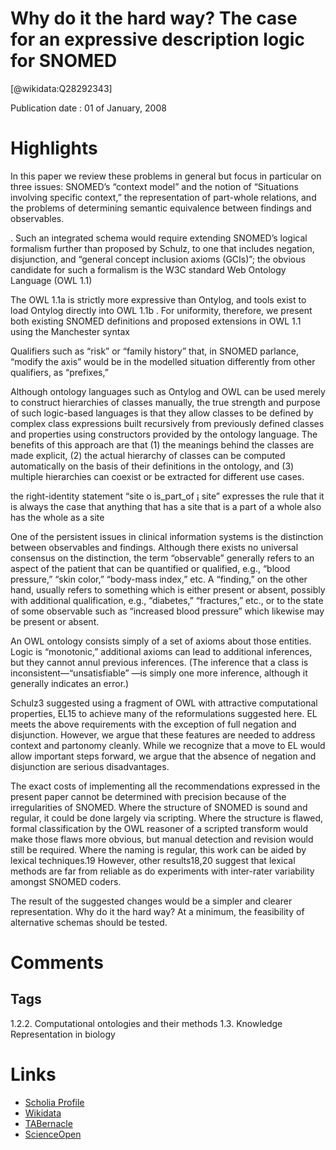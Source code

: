 
Why do it the hard way? The case for an expressive description logic for SNOMED
===============================================================================
  
  [@wikidata:Q28292343]  
  
Publication date : 01 of January, 2008  

# Highlights

In this paper we review these problems in general but focus
in particular on three issues: SNOMED’s “context model”
and the notion of “Situations involving specific context,” the
representation of part-whole relations, and the problems of
determining semantic equivalence between findings and
observables.

. Such an integrated
schema would require extending SNOMED’s logical formalism further than proposed by Schulz, to one that includes
negation, disjunction, and “general concept inclusion axioms (GCIs)”; the obvious candidate for such a formalism is
the W3C standard Web Ontology Language (OWL 1.1)

The OWL 1.1a is strictly more expressive than Ontylog, and
tools exist to load Ontylog directly into OWL 1.1b
. For uniformity, therefore, we present both existing SNOMED definitions
and proposed extensions in OWL 1.1 using the Manchester
syntax

Qualifiers such as “risk” or “family history” that, in
SNOMED parlance, “modify the axis” would be in the
modelled situation differently from other qualifiers, as “prefixes,”


Although ontology languages such as Ontylog and OWL
can be used merely to construct hierarchies of classes
manually, the true strength and purpose of such logic-based
languages is that they allow classes to be defined by complex
class expressions built recursively from previously defined
classes and properties using constructors provided by the
ontology language. The benefits of this approach are that (1)
the meanings behind the classes are made explicit, (2) the
actual hierarchy of classes can be computed automatically on
the basis of their definitions in the ontology, and (3) multiple
hierarchies can coexist or be extracted for different use cases.


the right-identity
statement “site o is_part_of ¡ site” expresses the rule that it
is always the case that anything that has a site that is a part
of a whole also has the whole as a site

One of the persistent issues in clinical information systems is
the distinction between observables and findings. Although
there exists no universal consensus on the distinction, the term
“observable” generally refers to an aspect of the patient that
can be quantified or qualified, e.g., “blood pressure,” “skin
color,” “body-mass index,” etc. A “finding,” on the other hand,
usually refers to something which is either present or absent,
possibly with additional qualification, e.g., “diabetes,” “fractures,” etc., or to the state of some observable such as “increased blood pressure” which likewise may be present or
absent.

An OWL ontology consists
simply of a set of axioms about those entities. Logic is
“monotonic,” additional axioms can lead to additional inferences, but they cannot annul previous inferences. (The
inference that a class is inconsistent—“unsatisfiable” —is
simply one more inference, although it generally indicates
an error.)

Schulz3 suggested using a fragment of OWL with attractive
computational properties, EL15 to achieve many of the
reformulations suggested here. EL meets the above
requirements with the exception of full negation and disjunction. However, we argue that these features are needed
to address context and partonomy cleanly. While we recognize that a move to EL would allow important steps
forward, we argue that the absence of negation and disjunction are serious disadvantages.


The exact costs of implementing all the recommendations
expressed in the present paper cannot be determined with
precision because of the irregularities of SNOMED. Where
the structure of SNOMED is sound and regular, it could
be done largely via scripting. Where the structure is
flawed, formal classification by the OWL reasoner of a
scripted transform would make those flaws more obvious,
but manual detection and revision would still be required.
Where the naming is regular, this work can be aided by
lexical techniques.19 However, other results18,20 suggest
that lexical methods are far from reliable as do experiments with inter-rater variability amongst SNOMED coders.

The result of the suggested changes
would be a simpler and clearer representation. Why do it
the hard way? At a minimum, the feasibility of alternative
schemas should be tested.

# Comments

## Tags
1.2.2. Computational ontologies and their methods
1.3. Knowledge Representation in biology



# Links
  
 * [Scholia Profile](https://scholia.toolforge.org/work/Q28292343)  
 * [Wikidata](https://www.wikidata.org/wiki/Q28292343)  
 * [TABernacle](https://tabernacle.toolforge.org/?#/tab/manual/Q28292343/P921%3BP4510)  
 * [ScienceOpen](https://www.scienceopen.com/search#('v'~3_'id'~''_'isExactMatch'~true_'context'~null_'kind'~77_'order'~0_'orderLowestFirst'~false_'query'~'Why%20do%20it%20the%20hard%20way%3F%20The%20case%20for%20an%20expressive%20description%20logic%20for%20SNOMED'_'filters'~!*_'hideOthers'~false))  
